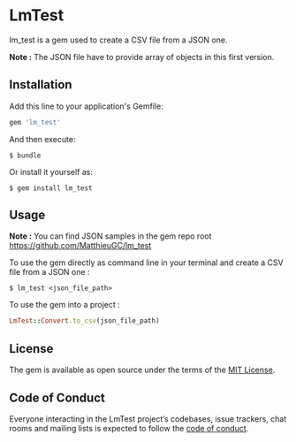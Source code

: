 # LmTest

lm_test is a gem used to create a CSV file from a JSON one.

**Note :** The JSON file have to provide array of objects in this first version.

## Installation

Add this line to your application's Gemfile:

```ruby
gem 'lm_test'
```

And then execute:

    $ bundle

Or install it yourself as:

    $ gem install lm_test

## Usage

**Note :** You can find JSON samples in the gem repo root https://github.com/MatthieuGC/lm_test

To use the gem directly as command line in your terminal and create a CSV file from a JSON one :

    $ lm_test <json_file_path>

To use the gem into a project :

```ruby
LmTest::Convert.to_csv(json_file_path)
```

## License

The gem is available as open source under the terms of the [MIT License](https://opensource.org/licenses/MIT).

## Code of Conduct

Everyone interacting in the LmTest project’s codebases, issue trackers, chat rooms and mailing lists is expected to follow the [code of conduct](https://github.com/[USERNAME]/lm_test/blob/master/CODE_OF_CONDUCT.md).
